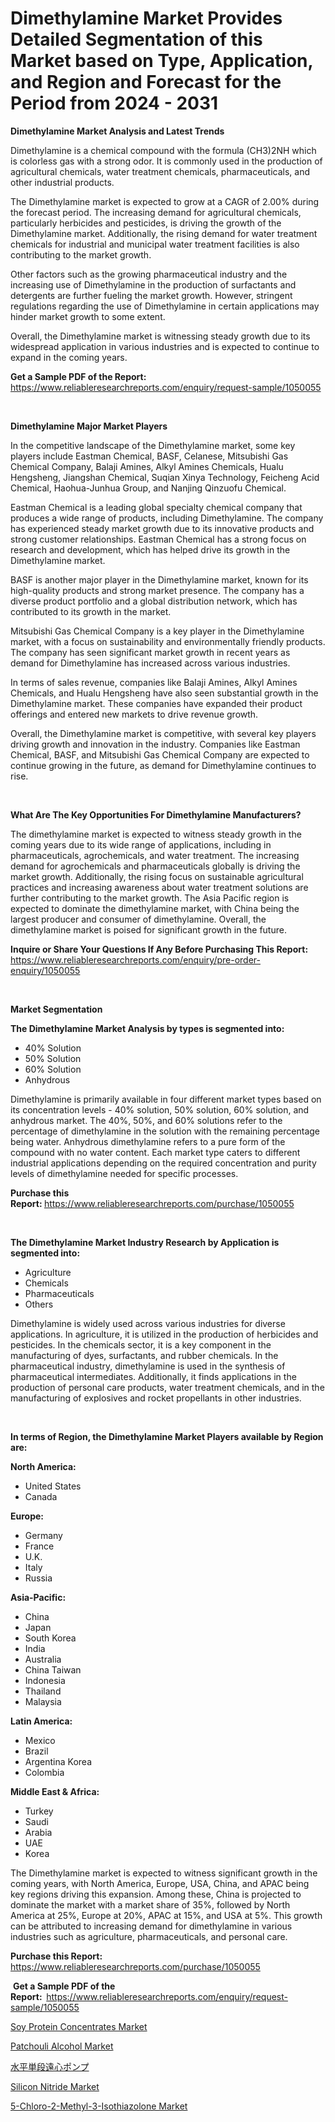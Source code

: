 <p><h1>Dimethylamine Market Provides Detailed Segmentation of this Market based on Type, Application, and Region and Forecast for the Period from 2024 - 2031</h1></p><p><strong>Dimethylamine Market Analysis and Latest Trends</strong></p>
<p><p>Dimethylamine is a chemical compound with the formula (CH3)2NH which is colorless gas with a strong odor. It is commonly used in the production of agricultural chemicals, water treatment chemicals, pharmaceuticals, and other industrial products. </p><p>The Dimethylamine market is expected to grow at a CAGR of 2.00% during the forecast period. The increasing demand for agricultural chemicals, particularly herbicides and pesticides, is driving the growth of the Dimethylamine market. Additionally, the rising demand for water treatment chemicals for industrial and municipal water treatment facilities is also contributing to the market growth.</p><p>Other factors such as the growing pharmaceutical industry and the increasing use of Dimethylamine in the production of surfactants and detergents are further fueling the market growth. However, stringent regulations regarding the use of Dimethylamine in certain applications may hinder market growth to some extent.</p><p>Overall, the Dimethylamine market is witnessing steady growth due to its widespread application in various industries and is expected to continue to expand in the coming years.</p></p>
<p><strong>Get a Sample PDF of the Report:&nbsp;</strong> <a href="https://www.reliableresearchreports.com/enquiry/request-sample/1050055">https://www.reliableresearchreports.com/enquiry/request-sample/1050055</a></p>
<p>&nbsp;</p>
<p><strong>Dimethylamine Major Market Players</strong></p>
<p><p>In the competitive landscape of the Dimethylamine market, some key players include Eastman Chemical, BASF, Celanese, Mitsubishi Gas Chemical Company, Balaji Amines, Alkyl Amines Chemicals, Hualu Hengsheng, Jiangshan Chemical, Suqian Xinya Technology, Feicheng Acid Chemical, Haohua-Junhua Group, and Nanjing Qinzuofu Chemical.</p><p>Eastman Chemical is a leading global specialty chemical company that produces a wide range of products, including Dimethylamine. The company has experienced steady market growth due to its innovative products and strong customer relationships. Eastman Chemical has a strong focus on research and development, which has helped drive its growth in the Dimethylamine market.</p><p>BASF is another major player in the Dimethylamine market, known for its high-quality products and strong market presence. The company has a diverse product portfolio and a global distribution network, which has contributed to its growth in the market.</p><p>Mitsubishi Gas Chemical Company is a key player in the Dimethylamine market, with a focus on sustainability and environmentally friendly products. The company has seen significant market growth in recent years as demand for Dimethylamine has increased across various industries.</p><p>In terms of sales revenue, companies like Balaji Amines, Alkyl Amines Chemicals, and Hualu Hengsheng have also seen substantial growth in the Dimethylamine market. These companies have expanded their product offerings and entered new markets to drive revenue growth.</p><p>Overall, the Dimethylamine market is competitive, with several key players driving growth and innovation in the industry. Companies like Eastman Chemical, BASF, and Mitsubishi Gas Chemical Company are expected to continue growing in the future, as demand for Dimethylamine continues to rise.</p></p>
<p>&nbsp;</p>
<p><strong>What Are The Key Opportunities For Dimethylamine Manufacturers?</strong></p>
<p><p>The dimethylamine market is expected to witness steady growth in the coming years due to its wide range of applications, including in pharmaceuticals, agrochemicals, and water treatment. The increasing demand for agrochemicals and pharmaceuticals globally is driving the market growth. Additionally, the rising focus on sustainable agricultural practices and increasing awareness about water treatment solutions are further contributing to the market growth. The Asia Pacific region is expected to dominate the dimethylamine market, with China being the largest producer and consumer of dimethylamine. Overall, the dimethylamine market is poised for significant growth in the future.</p></p>
<p><strong>Inquire or Share Your Questions If Any Before Purchasing This Report:</strong> <a href="https://www.reliableresearchreports.com/enquiry/pre-order-enquiry/1050055">https://www.reliableresearchreports.com/enquiry/pre-order-enquiry/1050055</a></p>
<p>&nbsp;</p>
<p><strong>Market Segmentation</strong></p>
<p><strong>The Dimethylamine Market Analysis by types is segmented into:</strong></p>
<p><ul><li>40% Solution</li><li>50% Solution</li><li>60% Solution</li><li>Anhydrous</li></ul></p>
<p><p>Dimethylamine is primarily available in four different market types based on its concentration levels - 40% solution, 50% solution, 60% solution, and anhydrous market. The 40%, 50%, and 60% solutions refer to the percentage of dimethylamine in the solution with the remaining percentage being water. Anhydrous dimethylamine refers to a pure form of the compound with no water content. Each market type caters to different industrial applications depending on the required concentration and purity levels of dimethylamine needed for specific processes.</p></p>
<p><strong>Purchase this Report:&nbsp;</strong><a href="https://www.reliableresearchreports.com/purchase/1050055">https://www.reliableresearchreports.com/purchase/1050055</a></p>
<p>&nbsp;</p>
<p><strong>The Dimethylamine Market Industry Research by Application is segmented into:</strong></p>
<p><ul><li>Agriculture</li><li>Chemicals</li><li>Pharmaceuticals</li><li>Others</li></ul></p>
<p><p>Dimethylamine is widely used across various industries for diverse applications. In agriculture, it is utilized in the production of herbicides and pesticides. In the chemicals sector, it is a key component in the manufacturing of dyes, surfactants, and rubber chemicals. In the pharmaceutical industry, dimethylamine is used in the synthesis of pharmaceutical intermediates. Additionally, it finds applications in the production of personal care products, water treatment chemicals, and in the manufacturing of explosives and rocket propellants in other industries.</p></p>
<p>&nbsp;</p>
<p><strong>In terms of Region, the Dimethylamine Market Players available by Region are:</strong></p>
<p>
    <p> <strong> North America: </strong>
        <ul>
            <li>United States</li>
            <li>Canada</li>
        </ul>
        </p> 
    <p> <strong> Europe: </strong>
        <ul>
            <li>Germany</li>
            <li>France</li>
            <li>U.K.</li>
            <li>Italy</li>
            <li>Russia</li>
        </ul>
        </p> 
    <p> <strong> Asia-Pacific: </strong>
        <ul>
            <li>China</li>
            <li>Japan</li>
            <li>South Korea</li>
            <li>India</li>
            <li>Australia</li>
            <li>China Taiwan</li>
            <li>Indonesia</li>
            <li>Thailand</li>
            <li>Malaysia</li>
        </ul>
        </p> 
    <p> <strong> Latin America: </strong>
        <ul>
            <li>Mexico</li>
            <li>Brazil</li>
            <li>Argentina Korea</li>
            <li>Colombia</li>
        </ul>
        </p> 
    <p> <strong> Middle East & Africa: </strong>
        <ul>
            <li>Turkey</li>
            <li>Saudi</li>
            <li>Arabia</li>
            <li>UAE</li>
            <li>Korea</li>
        </ul>
    </p>
    </p>
<p><p>The Dimethylamine market is expected to witness significant growth in the coming years, with North America, Europe, USA, China, and APAC being key regions driving this expansion. Among these, China is projected to dominate the market with a market share of 35%, followed by North America at 25%, Europe at 20%, APAC at 15%, and USA at 5%. This growth can be attributed to increasing demand for dimethylamine in various industries such as agriculture, pharmaceuticals, and personal care.</p></p>
<p><strong>Purchase this Report: </strong><a href="https://www.reliableresearchreports.com/purchase/1050055">https://www.reliableresearchreports.com/purchase/1050055</a></p>
<p>&nbsp;<strong>Get a Sample PDF of the Report:&nbsp;&nbsp;</strong><a href="https://www.reliableresearchreports.com/enquiry/request-sample/1050055">https://www.reliableresearchreports.com/enquiry/request-sample/1050055</a></p>
<p><strong></strong></p>
<p><p><a href="https://github.com/brenzgnarento/Market-Research-Report-List-1/blob/main/soy-protein-concentrates-market.md">Soy Protein Concentrates Market</a></p><p><a href="https://issuu.com/reportprime-2/docs/patchouli-alcohol-market-size-2030.pptx">Patchouli Alcohol Market</a></p><p><a href="https://github.com/jkjreqjscoxx7/Market-Research-Report-List-1/blob/main/8365147189510.md">水平単段遠心ポンプ</a></p><p><a href="https://github.com/jerrycopelandthomaswsqd8q/Market-Research-Report-List-1/blob/main/silicon-nitride-market.md">Silicon Nitride Market</a></p><p><a href="https://issuu.com/reportprime-2/docs/5-chloro-2-methyl-3-isothiazolone-market-size-2030">5-Chloro-2-Methyl-3-Isothiazolone Market</a></p></p>
